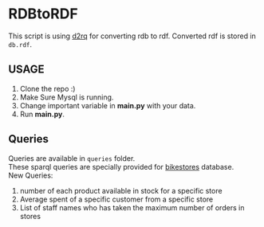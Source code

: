 # RDBtoRDF

This script is using [d2rq](http://d2rq.org) for converting rdb to rdf. 
Converted rdf is stored in `db.rdf`.

## USAGE
1. Clone the repo :)
2. Make Sure Mysql is running.
3. Change important variable in **main.py** with your data.
4. Run **main.py**.

## Queries
Queries are available in `queries` folder.  
These sparql queries are specially provided for [bikestores](https://www.sqlservertutorial.net/sql-server-sample-database/) database.  
New Queries:
1. number of each product available in stock for a specific store
2. Average spent of a specific customer from a specific store
3. List of staff names who has taken the maximum number of orders in stores
